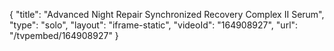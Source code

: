 {
    "title": "Advanced Night Repair Synchronized Recovery Complex II Serum",
    "type": "solo",
    "layout": "iframe-static",
    "videoId": "164908927",
    "url": "\/tvpembed\/164908927"
}